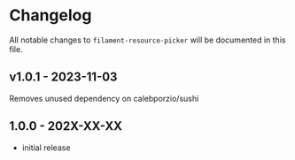 # Changelog

All notable changes to `filament-resource-picker` will be documented in this file.

## v1.0.1 - 2023-11-03

Removes unused dependency on calebporzio/sushi

## 1.0.0 - 202X-XX-XX

- initial release
